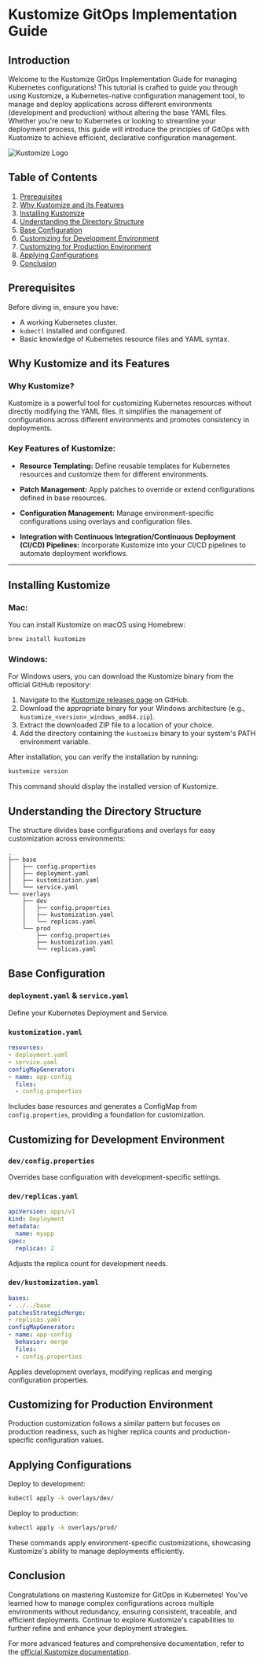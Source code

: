 # Kustomize GitOps Implementation Guide

## Introduction

Welcome to the Kustomize GitOps Implementation Guide for managing Kubernetes configurations! This tutorial is crafted to guide you through using Kustomize, a Kubernetes-native configuration management tool, to manage and deploy applications across different environments (development and production) without altering the base YAML files. Whether you're new to Kubernetes or looking to streamline your deployment process, this guide will introduce the principles of GitOps with Kustomize to achieve efficient, declarative configuration management.

![Kustomize Logo](https://github.com/DevOpsHiveHQ/awesome-kustomize/raw/main/img/kustomize.svg)

## Table of Contents

1. [Prerequisites](#prerequisites)
1. [Why Kustomize and its Features](#why-kustomize-and-its-features)
2. [Installing Kustomize](#installing-kustomize)
3. [Understanding the Directory Structure](#understanding-the-directory-structure)
4. [Base Configuration](#base-configuration)
5. [Customizing for Development Environment](#customizing-for-development-environment)
6. [Customizing for Production Environment](#customizing-for-production-environment)
7. [Applying Configurations](#applying-configurations)
8. [Conclusion](#conclusion)

## Prerequisites

Before diving in, ensure you have:

- A working Kubernetes cluster.
- `kubectl` installed and configured.
- Basic knowledge of Kubernetes resource files and YAML syntax.


## Why Kustomize and its Features

### Why Kustomize?

Kustomize is a powerful tool for customizing Kubernetes resources without directly modifying the YAML files. It simplifies the management of configurations across different environments and promotes consistency in deployments. 

### Key Features of Kustomize:

- **Resource Templating:** Define reusable templates for Kubernetes resources and customize them for different environments.

- **Patch Management:** Apply patches to override or extend configurations defined in base resources.

- **Configuration Management:** Manage environment-specific configurations using overlays and configuration files.

- **Integration with Continuous Integration/Continuous Deployment (CI/CD) Pipelines:** Incorporate Kustomize into your CI/CD pipelines to automate deployment workflows.

---

## Installing Kustomize

### Mac:

You can install Kustomize on macOS using Homebrew:

```bash
brew install kustomize
```

### Windows:

For Windows users, you can download the Kustomize binary from the official GitHub repository:

1. Navigate to the [Kustomize releases page](https://github.com/kubernetes-sigs/kustomize/releases) on GitHub.
2. Download the appropriate binary for your Windows architecture (e.g., `kustomize_<version>_windows_amd64.zip`).
3. Extract the downloaded ZIP file to a location of your choice.
4. Add the directory containing the `kustomize` binary to your system's PATH environment variable.

After installation, you can verify the installation by running:

```bash
kustomize version
```

This command should display the installed version of Kustomize.


## Understanding the Directory Structure

The structure divides base configurations and overlays for easy customization across environments:

```
.
├── base
│   ├── config.properties
│   ├── deployment.yaml
│   ├── kustomization.yaml
│   └── service.yaml
└── overlays
    ├── dev
    │   ├── config.properties
    │   ├── kustomization.yaml
    │   └── replicas.yaml
    └── prod
        ├── config.properties
        ├── kustomization.yaml
        └── replicas.yaml
```

## Base Configuration

### `deployment.yaml` & `service.yaml`

Define your Kubernetes Deployment and Service.

### `kustomization.yaml`

```yaml
resources:
- deployment.yaml
- service.yaml
configMapGenerator:
- name: app-config
  files:
  - config.properties
```

Includes base resources and generates a ConfigMap from `config.properties`, providing a foundation for customization.

## Customizing for Development Environment

### `dev/config.properties`

Overrides base configuration with development-specific settings.

### `dev/replicas.yaml`

```yaml
apiVersion: apps/v1
kind: Deployment
metadata:
  name: myapp
spec:
  replicas: 2
```

Adjusts the replica count for development needs.

### `dev/kustomization.yaml`

```yaml
bases:
- ../../base
patchesStrategicMerge:
- replicas.yaml
configMapGenerator:
- name: app-config
  behavior: merge
  files:
  - config.properties
```

Applies development overlays, modifying replicas and merging configuration properties.

## Customizing for Production Environment

Production customization follows a similar pattern but focuses on production readiness, such as higher replica counts and production-specific configuration values.

## Applying Configurations

Deploy to development:

```bash
kubectl apply -k overlays/dev/
```

Deploy to production:

```bash
kubectl apply -k overlays/prod/
```

These commands apply environment-specific customizations, showcasing Kustomize's ability to manage deployments efficiently.

## Conclusion

Congratulations on mastering Kustomize for GitOps in Kubernetes! You've learned how to manage complex configurations across multiple environments without redundancy, ensuring consistent, traceable, and efficient deployments. Continue to explore Kustomize's capabilities to further refine and enhance your deployment strategies.

For more advanced features and comprehensive documentation, refer to the [official Kustomize documentation](https://kubectl.docs.kubernetes.io/).